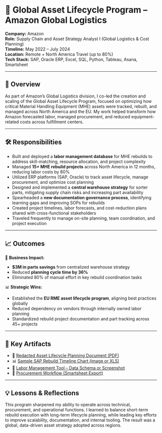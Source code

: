 # 🔄 Global Asset Lifecycle Program – Amazon Global Logistics

**Company:** Amazon  
**Role:** Supply Chain and Asset Strategy Analyst I (Global Logistics & Cost Planning)  
**Timeline:** May 2022 – July 2024  
**Location:** Remote + North America Travel (up to 80%)  
**Tech Stack:** SAP, Oracle ERP, Excel, SQL, Python, Tableau, Asana, Smartsheet

---

## 📌 Overview

As part of Amazon’s Global Logistics division, I co-led the creation and scaling of the Global Asset Lifecycle Program, focused on optimizing how critical Material Handling Equipment (MHE) assets were tracked, rebuilt, and managed across North America and the EU. My work helped transform how Amazon forecasted labor, managed procurement, and reduced equipment-related costs across fulfillment centers.

---

## 🛠️ Responsibilities

- Built and deployed a **labor management database** for MHE rebuilds to address skill-matching, resource allocation, and project complexity
- Managed **15+ MHE rebuild projects** across North America in 12 months, reducing labor costs by 80%
- Utilized ERP platforms (SAP, Oracle) to track asset lifecycle, manage procurement, and optimize cost planning
- Designed and implemented a **central warehouse strategy** for sorter parts, mitigating supply chain risks and increasing part availability
- Spearheaded a **new documentation governance process**, identifying learning gaps and improving SOPs for rebuilds
- Created project timelines, labor forecasts, and cost-reduction plans shared with cross-functional stakeholders
- Traveled frequently to manage on-site planning, team coordination, and project execution

---

## 📈 Outcomes

🎯 **Business Impact:**
- **$3M in parts savings** from centralized warehouse strategy
- Reduced **planning cycle time by 36%**
- Eliminated 80% of manual effort in key rebuild coordination tasks

📊 **Strategic Wins:**
- Established the **EU RME asset lifecycle program**, aligning best practices globally
- Reduced dependency on vendors through internally owned labor planning
- Standardized rebuild project documentation and part tracking across 45+ projects

---

## 📂 Key Artifacts

- 📄 [Redacted Asset Lifecycle Planning Document (PDF)](#)
- 📊 [Sample SAP Rebuild Timeline Chart (image or XLS)](#)
- 📘 [Labor Management Tool – Data Schema or Screenshot](#)
- 📎 [Procurement Workflow (Smartsheet Export)](#)

---

## 💡 Lessons & Reflections

This program sharpened my ability to operate across technical, procurement, and operational functions. I learned to balance short-term rebuild execution with long-term lifecycle planning, while leading key efforts to improve scalability, documentation, and internal tooling. The result was a global, data-driven asset strategy adopted across regions.


